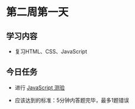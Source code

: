 # 第二周第一天
## 学习内容
* 复习HTML、CSS、JavaScript

## 今日任务
* 进行 [JavaScript 测验](http://www.w3school.com.cn/js/js_quiz.asp)

* 应该达到的标准：5分钟内答题完毕，最多1题错误